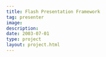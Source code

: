 ```yaml
---
title: Flash Presentation Framework
tag: presenter
image: 
description: 
date: 2003-07-01
type: project
layout: project.html
---
```



